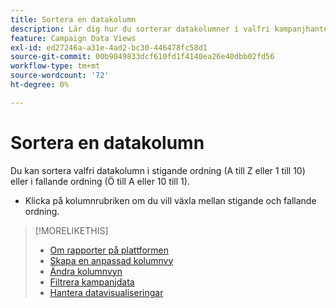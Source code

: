 ```yaml
---
title: Sortera en datakolumn
description: Lär dig hur du sorterar datakolumner i valfri kampanjhanteringsvy.
feature: Campaign Data Views
exl-id: ed27246a-a31e-4ad2-bc30-446478fc58d1
source-git-commit: 00b9049833dcf610fd1f4140ea26e40dbb02fd56
workflow-type: tm+mt
source-wordcount: '72'
ht-degree: 0%

---
```


# Sortera en datakolumn

Du kan sortera valfri datakolumn i stigande ordning (A till Z eller 1 till 10) eller i fallande ordning (Ö till A eller 10 till 1).

* Klicka på kolumnrubriken om du vill växla mellan stigande och fallande ordning.

>[!MORELIKETHIS]
>
>* [Om rapporter på plattformen](campaign-reports-about.md)
>* [Skapa en anpassad kolumnvy](column-view-create.md)
>* [Ändra kolumnvyn](column-view-change.md)
>* [Filtrera kampanjdata](campaign-data-filter.md)
>* [Hantera datavisualiseringar](campaign-data-visualization-manage.md)

